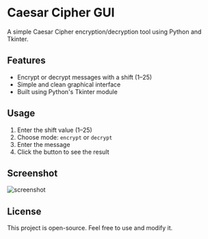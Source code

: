 # Caesar Cipher GUI

A simple Caesar Cipher encryption/decryption tool using Python and Tkinter.

## Features

- Encrypt or decrypt messages with a shift (1–25)
- Simple and clean graphical interface
- Built using Python's Tkinter module

## Usage

1. Enter the shift value (1–25)
2. Choose mode: `encrypt` or `decrypt`
3. Enter the message
4. Click the button to see the result

## Screenshot

![screenshot](screenshot.png) <!-- if you add one -->

## License

This project is open-source. Feel free to use and modify it.
